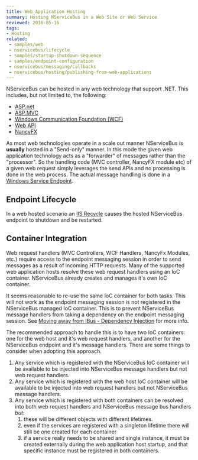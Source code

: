 ```yaml
---
title: Web Application Hosting
summary: Hosting NServiceBus in a Web Site or Web Service
reviewed: 2016-05-16
tags:
- Hosting
related:
 - samples/web
 - nservicebus/lifecycle
 - samples/startup-shutdown-sequence
 - samples/endpoint-configuration
 - nservicebus/messaging/callbacks
 - nservicebus/hosting/publishing-from-web-applications
---
```



NServiceBus can be hosted in any web technology that support .NET. This includes, but not limited to, the following:

 * [ASP.net](https://www.asp.net/get-started/websites)
 * [ASP.MVC](https://www.asp.net/mvc)
 * [Windows Communication Foundation (WCF)](https://docs.microsoft.com/en-us/dotnet/framework/wcf/whats-wcf)
 * [Web API](https://www.asp.net/web-api)
 * [NancyFX](http://nancyfx.org/)


As most web technologies operate in a scale out manner NServiceBus is **usually** hosted in a "Send-only" manner. In this mode the given web application technology acts as a "forwarder" of messages rather than the "processor". So the handling code (MVC controller, NancyFX module etc) of a given web request simply leverages the  send APIs and no processing is done in the web process. The actual message handling is done in a [Windows Service Endpoint](windows-service.md).


## Endpoint Lifecycle

In a web hosted scenario an [IIS Recycle](https://msdn.microsoft.com/en-us/library/ms525803.aspx) causes the hosted NServiceBus endpoint to shutdown and be restarted.


## Container Integration

Web request handlers (MVC Controllers, WCF Handlers, NancyFx Modules, etc.) require access to the endpoint messaging session in order to send messages as a result of incoming HTTP requests. Many of the supported web application hosts resolve these web request handlers using an IoC container. NServiceBus already creates and manages it's own IoC container. 

It seems reasonable to re-use the same IoC container for both tasks. This will not work as the endpoint messaging session is not registered in the NServiceBus managed IoC container. This is to prevent NServiceBus message handlers from taking a dependency on the endpoint messaging session. See [Moving away from IBus - Dependency Injection](/nservicebus/upgrades/5to6/moving-away-from-ibus.md#dependency-injection) for more info. 

The recommended approach to handle this is to have two IoC containers: one for the web host and it's web request handlers, and another for the NServiceBus endpoint and it's message handlers. There are some things to consider when adopting this approach.

1. Any service which is registered with the NServiceBus IoC container will be available to be injected into NServiceBus message handlers but not web request handlers.
2. Any service which is registered with the web host IoC container will be available to be injected into web request handlers but not NServiceBus message handlers.
3. Any service which is registered with both containers can be resolved into both web request handlers and NServiceBus message bus handlers _but_:
	1. these will be different objects with different lifetimes.
	2. even if the services are registered with a singleton lifetime there will still be one created for each container
	3. if a service really needs to be shared and single instance, it must be created externally during the web application host startup, and that specific instance must be registered in both containers.
